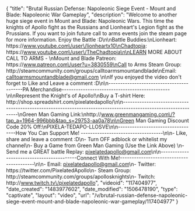 {
    "title": "Brutal Russian Defense: Napoleonic Siege Event - Mount and Blade: Napoleonic War Gameplay",
    "description": "Welcome to another huge siege event in Mount and Blade: Napoleonic Wars.  This time the knights of Apollo fight as the Russians and Lionheart's Legion fight as the Prussians.  If you want to join future call to arms events join the steam page for more information.  Enjoy the Battle :D\n\nBattle Buddies:\nLionheart: https:\/\/www.youtube.com\/user\/lionheartx10\nChadtopia: https:\/\/www.youtube.com\/user\/TheChadtopia\n\nLEARN MORE ABOUT CALL TO ARMS - \nMount and Blade Patreon: https:\/\/www.patreon.com\/user?u=3830559\nCall to Arms Steam Group: http:\/\/steamcommunity.com\/groups\/calltoarmsmountandblade\nEmail: calltoarmsmountandblade@gmail.com \n\nIf you enjoyed the video don't forget to Like and Leave a comment :D\n\n-----------------------------------------PA Merchandise----------------------------------------------\n\nRepresent the Knight's of Apollo!\nBuy a T-shirt Here: http:\/\/shop.spreadshirt.com\/pixelatedapollo\/\n\n---------------------------------------------------------------------------------------------------------------\nGreen Man Gaming Link:\nhttp:\/\/www.greenmangaming.com\/?tap_a=1964-996bbb&tap_s=29753-aa0a78\n\nGreen Man Gaming Discount Code 20% Off:\nPIXELA-TEDAPO-LLOSVE\n\n----------------------------------How You Can Support Me! -----------------------------------\n\n- Like, share and leave a comment :D\n- Turn OFF adblock or whitelist my channel\n- Buy a Game from Green Man Gaming (Use the Link Above) \n- Send me a GREAT battle Replay: pixelatedapollo@gmail.com\n\n------------------------------------------Connect With Me!-----------------------------------------\n\n- Email: pixelatedapollo@gmail.com\n- Twitter: https:\/\/twitter.com\/PixelatedApollo\n- Steam Group:  http:\/\/steamcommunity.com\/groups\/apollosknights\n- Twitch: http:\/\/www.twitch.tv\/pixelatedapollo",
    "videoid": "117404977",
    "date_created": "1483977602",
    "date_modified": "1506478190",
    "type": "captivate",
    "layout": "video",
    "url": "\/v\/brutal-russian-defense-napoleonic-siege-event-mount-and-blade-napoleonic-war-gameplay\/117404977"
}